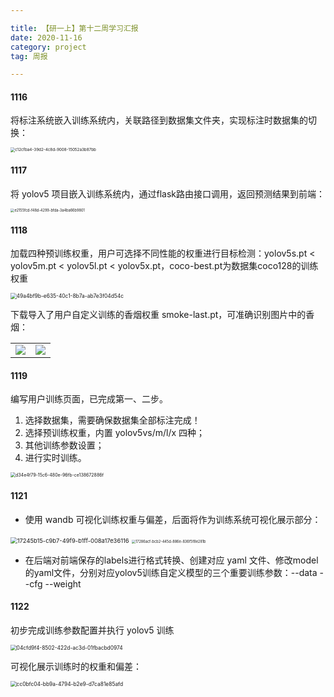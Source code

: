 ```yaml
---

title: 【研一上】第十二周学习汇报
date: 2020-11-16
category: project
tag: 周报

---
```


#### 1116

将标注系统嵌入训练系统内，关联路径到数据集文件夹，实现标注时数据集的切换：

<img src="https://cdn.jsdelivr.net/gh/juaran/juaran.github.io@image/typora/c12cfba4-39d2-4c8d-9008-15052a3b87bb.jpg" alt="c12cfba4-39d2-4c8d-9008-15052a3b87bb" style="zoom:45%;" />

#### 1117
将 yolov5 项目嵌入训练系统内，通过flask路由接口调用，返回预测结果到前端：

<img src="https://cdn.jsdelivr.net/gh/juaran/juaran.github.io@image/typora/e2155fcd-f48d-4299-bfda-3a4ba66b9801.jpg" alt="e2155fcd-f48d-4299-bfda-3a4ba66b9801" style="zoom:40%;" />

#### 1118
加载四种预训练权重，用户可选择不同性能的权重进行目标检测：yolov5s.pt < yolov5m.pt < yolov5l.pt < yolov5x.pt，coco-best.pt为数据集coco128的训练权重

<img src="https://cdn.jsdelivr.net/gh/juaran/juaran.github.io@image/typora/49a4bf9b-e635-40c1-8b7a-ab7e3f04d54c.jpg" alt="49a4bf9b-e635-40c1-8b7a-ab7e3f04d54c" style="zoom: 60%;" />

下载导入了用户自定义训练的香烟权重 smoke-last.pt，可准确识别图片中的香烟：

<table>
<tr><td>
<img src="https://cdn.jsdelivr.net/gh/juaran/juaran.github.io@image/typora/b27a9064-b65e-441c-9dd2-cc183f23b338.jpg" zoom="50%" />
</td><td>
<img src="https://cdn.jsdelivr.net/gh/juaran/juaran.github.io@image/typora/5d525bb7-1596-4cec-91e7-b19b5c142a53.jpg" zoom="50%" />
</td></tr>
</table>

#### 1119
编写用户训练页面，已完成第一、二步。

1. 选择数据集，需要确保数据集全部标注完成！
2. 选择预训练权重，内置 yolov5vs/m/l/x 四种；
3. 其他训练参数设置；
4. 进行实时训练。

<img src="https://cdn.jsdelivr.net/gh/juaran/juaran.github.io@image/typora/d34e4f79-15c6-480e-96fb-ce138672886f.png" alt="d34e4f79-15c6-480e-96fb-ce138672886f" style="zoom: 50%;" />

#### 1121

* 使用 wandb 可视化训练权重与偏差，后面将作为训练系统可视化展示部分：

<img src="https://cdn.jsdelivr.net/gh/juaran/juaran.github.io@image/typora/17245b15-c9b7-49f9-b1ff-008a17e36116.png" alt="17245b15-c9b7-49f9-b1ff-008a17e36116" style="zoom:67%;" />

<img src="https://cdn.jsdelivr.net/gh/juaran/juaran.github.io@image/typora/17286acf-bcb2-445d-886e-836f5f8e281b.jpg" alt="17286acf-bcb2-445d-886e-836f5f8e281b" style="zoom: 40%;" />

* 在后端对前端保存的labels进行格式转换、创建对应 yaml 文件、修改model的yaml文件，分别对应yolov5训练自定义模型的三个重要训练参数：--data --cfg --weight

#### 1122

初步完成训练参数配置并执行 yolov5 训练

<img src="https://cdn.jsdelivr.net/gh/juaran/juaran.github.io@image/typora/04cfd9f4-8502-422d-ac3d-01fbacbd0974.png" alt="04cfd9f4-8502-422d-ac3d-01fbacbd0974" style="zoom: 60%;" />


可视化展示训练时的权重和偏差：

<img src="https://cdn.jsdelivr.net/gh/juaran/juaran.github.io@image/typora/cc0bfc04-bb9a-4794-b2e9-d7ca81e85afd.png" alt="cc0bfc04-bb9a-4794-b2e9-d7ca81e85afd" style="zoom: 60%;" />